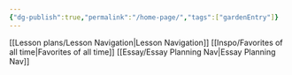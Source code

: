 ```yaml
---
{"dg-publish":true,"permalink":"/home-page/","tags":["gardenEntry"]}
---
```


[[Lesson plans/Lesson Navigation\|Lesson Navigation]]
[[Inspo/Favorites of all time\|Favorites of all time]]
[[Essay/Essay Planning Nav\|Essay Planning Nav]]